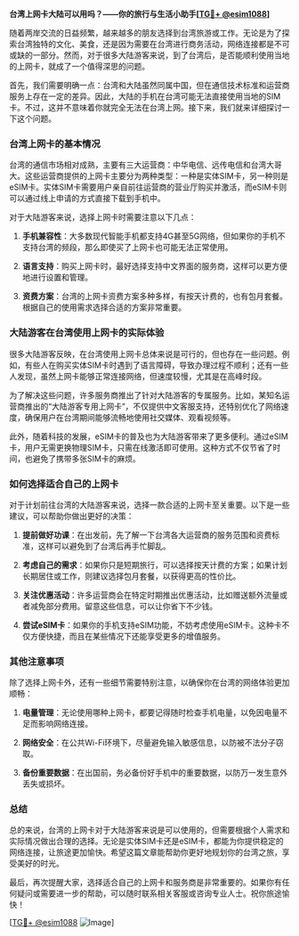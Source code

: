 **台湾上网卡大陆可以用吗？——你的旅行与生活小助手[[TG💪+ @esim1088](https://t.me/s/esim1088)]**

随着两岸交流的日益频繁，越来越多的朋友选择到台湾旅游或工作。无论是为了探索台湾独特的文化、美食，还是因为需要在台湾进行商务活动，网络连接都是不可或缺的一部分。然而，对于很多大陆游客来说，到了台湾后，是否能顺利使用当地的上网卡，就成了一个值得深思的问题。

首先，我们需要明确一点：台湾和大陆虽然同属中国，但在通信技术标准和运营商服务上存在一定的差异。因此，大陆的手机在台湾可能无法直接使用当地的SIM卡。不过，这并不意味着你就完全无法在台湾上网。接下来，我们就来详细探讨一下这个问题。

### **台湾上网卡的基本情况**

台湾的通信市场相对成熟，主要有三大运营商：中华电信、远传电信和台湾大哥大。这些运营商提供的上网卡主要分为两种类型：一种是实体SIM卡，另一种则是eSIM卡。实体SIM卡需要用户亲自前往运营商的营业厅购买并激活，而eSIM卡则可以通过线上申请的方式直接下载到手机中。

对于大陆游客来说，选择上网卡时需要注意以下几点：

1. **手机兼容性**：大多数现代智能手机都支持4G甚至5G网络，但如果你的手机不支持台湾的频段，那么即使买了上网卡也可能无法正常使用。
   
2. **语言支持**：购买上网卡时，最好选择支持中文界面的服务商，这样可以更方便地进行设置和管理。

3. **资费方案**：台湾的上网卡资费方案多种多样，有按天计费的，也有包月套餐。根据自己的使用需求选择合适的方案非常重要。

### **大陆游客在台湾使用上网卡的实际体验**

很多大陆游客反映，在台湾使用上网卡总体来说是可行的，但也存在一些问题。例如，有些人在购买实体SIM卡时遇到了语言障碍，导致办理过程不顺利；还有一些人发现，虽然上网卡能够正常连接网络，但速度较慢，尤其是在高峰时段。

为了解决这些问题，许多服务商推出了针对大陆游客的专属服务。比如，某知名运营商推出的“大陆游客专用上网卡”，不仅提供中文客服支持，还特别优化了网络速度，确保用户在台湾期间能够流畅地使用社交媒体、观看视频等。

此外，随着科技的发展，eSIM卡的普及也为大陆游客带来了更多便利。通过eSIM卡，用户无需更换物理SIM卡，只需在线激活即可使用。这种方式不仅节省了时间，也避免了携带多张SIM卡的麻烦。

### **如何选择适合自己的上网卡**

对于计划前往台湾的大陆游客来说，选择一款合适的上网卡至关重要。以下是一些建议，可以帮助你做出更好的决策：

1. **提前做好功课**：在出发前，先了解一下台湾各大运营商的服务范围和资费标准，这样可以避免到了台湾后再手忙脚乱。

2. **考虑自己的需求**：如果你只是短期旅行，可以选择按天计费的方案；如果计划长期居住或工作，则建议选择包月套餐，以获得更高的性价比。

3. **关注优惠活动**：许多运营商会在特定时期推出优惠活动，比如赠送额外流量或者减免部分费用。留意这些信息，可以让你省下不少钱。

4. **尝试eSIM卡**：如果你的手机支持eSIM功能，不妨考虑使用eSIM卡。这种卡不仅方便快捷，而且在某些情况下还能享受更多的增值服务。

### **其他注意事项**

除了选择上网卡外，还有一些细节需要特别注意，以确保你在台湾的网络体验更加顺畅：

1. **电量管理**：无论使用哪种上网卡，都要记得随时检查手机电量，以免因电量不足而影响网络连接。

2. **网络安全**：在公共Wi-Fi环境下，尽量避免输入敏感信息，以防被不法分子窃取。

3. **备份重要数据**：在出国前，务必备份好手机中的重要数据，以防万一发生意外丢失或损坏。

### **总结**

总的来说，台湾的上网卡对于大陆游客来说是可以使用的，但需要根据个人需求和实际情况做出合理的选择。无论是实体SIM卡还是eSIM卡，都能为你提供稳定的网络连接，让旅途更加愉快。希望这篇文章能帮助你更好地规划你的台湾之旅，享受美好的时光。

最后，再次提醒大家，选择适合自己的上网卡和服务商是非常重要的。如果你有任何疑问或需要进一步的帮助，可以随时联系相关客服或咨询专业人士。祝你旅途愉快！

[[TG💪+ @esim1088](https://t.me/s/esim1088) ![Image](https://i.postimg.cc/4NQfJmqS/Snipaste-2025-05-13-00-14-12.png)]